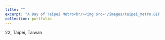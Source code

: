 ```yaml
---
title: ""
excerpt: "A Day of Taipei Metro<br/><img src='/images/taipei_metro.GIF'>"
collection: portfolio
---
```


22, Taipei, Taiwan
